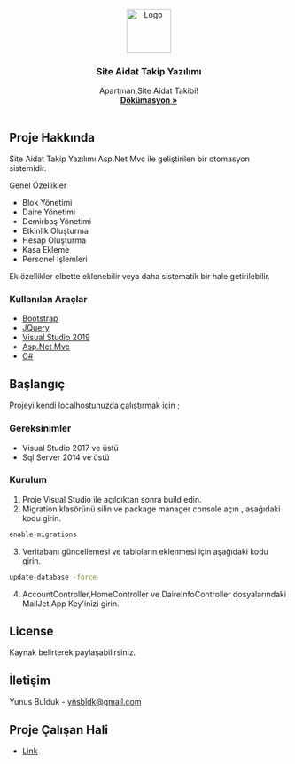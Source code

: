 
<p align="center">
  <a href="https://github.com/othneildrew/Best-README-Template">
    <img src="https://aidat-takip.azurewebsites.net/Content/HomeTemp/img/ilstrator_img/phone.png" alt="Logo" width="80" height="80">
  </a>

  <h3 align="center">Site Aidat Takip Yazılımı</h3>

  <p align="center">
    Apartman,Site Aidat Takibi!
    <br />
    <a href="https://aidat-takip.azurewebsites.net/Anasayfa/Dokumasyon"><strong>Dökümasyon »</strong></a>
    <br />
    <br /> 
  </p>
</p>


<!-- ABOUT THE PROJECT -->
## Proje Hakkında

Site Aidat Takip Yazılımı Asp.Net Mvc ile geliştirilen bir otomasyon sistemidir.

Genel Özellikler
* Blok Yönetimi
* Daire Yönetimi
* Demirbaş Yönetimi
* Etkinlik Oluşturma
* Hesap Oluşturma
* Kasa Ekleme
* Personel İşlemleri

Ek özellikler elbette eklenebilir veya daha sistematik bir hale getirilebilir.

### Kullanılan Araçlar
* [Bootstrap](https://getbootstrap.com)
* [JQuery](https://jquery.com)
* [Visual Studio 2019](https://visualstudio.microsoft.com/tr/vs/)
* [Asp.Net Mvc](https://dotnet.microsoft.com/apps/aspnet/mvc)
* [C#](https://docs.microsoft.com/tr-tr/dotnet/csharp/programming-guide/)


<!-- GETTING STARTED -->
## Başlangıç

Projeyi kendi localhostunuzda çalıştırmak için ;

### Gereksinimler

* Visual Studio 2017 ve üstü
* Sql Server 2014 ve üstü


### Kurulum

1. Proje Visual Studio ile açıldıktan sonra build edin.
2. Migration klasörünü silin ve package manager console açın , aşağıdaki kodu girin.
```sh
enable-migrations
```
3. Veritabanı güncellemesi ve tabloların eklenmesi için aşağıdaki kodu girin.
```sh
update-database -force
```
4. AccountController,HomeController ve DaireInfoController dosyalarındaki MailJet App Key'inizi girin.

<!-- LICENSE -->
## License

Kaynak belirterek paylaşabilirsiniz.

<!-- CONTACT -->
## İletişim

Yunus Bulduk - ynsbldk@gmail.com


<!-- ACKNOWLEDGEMENTS -->
## Proje Çalışan Hali

* [Link](https://aidat-takip.azurewebsites.net/Anasayfa/Aidat-Takip)



<!-- MARKDOWN LINKS & IMAGES -->
<!-- https://www.markdownguide.org/basic-syntax/#reference-style-links -->
[contributors-shield]: https://img.shields.io/github/contributors/othneildrew/Best-README-Template.svg?style=flat-square
[contributors-url]: https://github.com/othneildrew/Best-README-Template/graphs/contributors
[forks-shield]: https://img.shields.io/github/forks/othneildrew/Best-README-Template.svg?style=flat-square
[forks-url]: https://github.com/othneildrew/Best-README-Template/network/members
[stars-shield]: https://img.shields.io/github/stars/othneildrew/Best-README-Template.svg?style=flat-square
[stars-url]: https://github.com/othneildrew/Best-README-Template/stargazers
[issues-shield]: https://img.shields.io/github/issues/othneildrew/Best-README-Template.svg?style=flat-square
[issues-url]: https://github.com/othneildrew/Best-README-Template/issues
[license-shield]: https://img.shields.io/github/license/othneildrew/Best-README-Template.svg?style=flat-square
[license-url]: https://github.com/othneildrew/Best-README-Template/blob/master/LICENSE.txt
[linkedin-shield]: https://img.shields.io/badge/-LinkedIn-black.svg?style=flat-square&logo=linkedin&colorB=555
[linkedin-url]: https://linkedin.com/in/othneildrew
[product-screenshot]: images/screenshot.png

